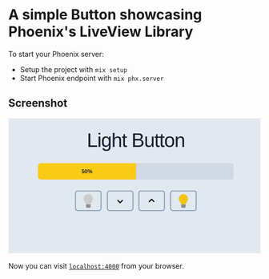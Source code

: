 # A simple Button showcasing Phoenix's LiveView Library

To start your Phoenix server:

  * Setup the project with `mix setup`
  * Start Phoenix endpoint with `mix phx.server`

## Screenshot
![Screenshot](/assets/static/screenshot.png)

Now you can visit [`localhost:4000`](http://localhost:4000/light) from your browser.
